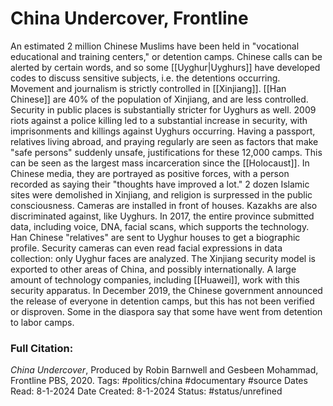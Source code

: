 # China Undercover, Frontline
An estimated 2 million Chinese Muslims have been held in "vocational educational and training centers," or detention camps. Chinese calls can be alerted by certain words, and so some [[Uyghur|Uyghurs]] have developed codes to discuss sensitive subjects, i.e. the detentions occurring. Movement and journalism is strictly controlled in [[Xinjiang]]. [[Han Chinese]] are 40% of the population of Xinjiang, and are less controlled. Security in public places is substantially stricter for Uyghurs as well. 2009 riots against a police killing led to a substantial increase in security, with imprisonments and killings against Uyghurs occurring. Having a passport, relatives living abroad, and praying regularly are seen as factors that make "safe persons" suddenly unsafe, justifications for these 12,000 camps. This can be seen as the largest mass incarceration since the [[Holocaust]]. In Chinese media, they are portrayed as positive forces, with a person recorded as saying their "thoughts have improved a lot." 2 dozen Islamic sites were demolished in Xinjiang, and religion is surpressed in the public consciousness. Cameras are installed in front of houses. Kazakhs are also discriminated against, like Uyghurs. In 2017, the entire province submitted data, including voice, DNA, facial scans, which supports the technology. Han Chinese "relatives" are sent to Uyghur houses to get a biographic profile. Security cameras can even read facial expressions in data collection: only Uyghur faces are analyzed. The Xinjiang security model is exported to other areas of China, and possibly internationally. A large amount of technology companies, including [[Huawei]], work with this security apparatus. In December 2019, the Chinese government announced the release of everyone in detention camps, but this has not been verified or disproven. Some in the diaspora say that some have went from detention to labor camps.

### Full Citation:
_China Undercover_,  Produced by Robin Barnwell and Gesbeen Mohammad, Frontline PBS, 2020.
Tags: #politics/china #documentary #source
Dates Read: 8-1-2024
Date Created: 8-1-2024
Status: #status/unrefined